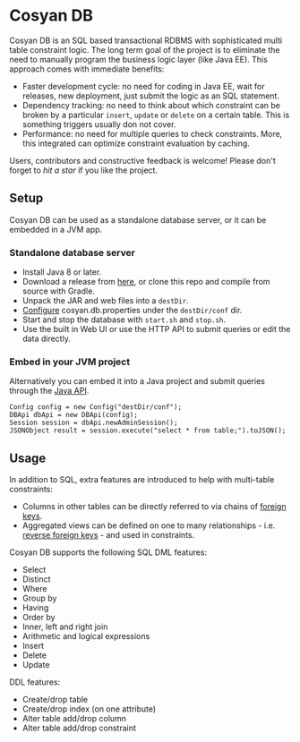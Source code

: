# Cosyan DB

Cosyan DB is an SQL based transactional RDBMS with sophisticated multi table constraint logic. The long term goal of
the project is to eliminate the need to manually program the business logic layer (like Java EE). This approach comes with immediate benefits:

 * Faster development cycle: no need for coding in Java EE, wait for releases, new deployment,
   just submit the logic as an SQL statement.
 * Dependency tracking: no need to think about which constraint can be broken by a particular `insert`,
   `update` or `delete` on a certain table. This is something triggers usually don not cover.
 * Performance: no need for multiple queries to check constraints. More, this integrated can optimize constraint evaluation
   by caching.

Users, contributors and constructive feedback is welcome! Please don't forget to *hit a star* if you like the project.

## Setup

Cosyan DB can be used as a standalone database server, or it can be embedded in a JVM app.

### Standalone database server

 * Install Java 8 or later.
 * Download a release from [here](http://cosyandb.com/releases/), or clone this repo and compile from source with Gradle.
 * Unpack the JAR and web files into a `destDir`.
 * [Configure](http://cosyandb.com/configuration/) cosyan.db.properties under the `destDir/conf` dir.
 * Start and stop the database with `start.sh` and `stop.sh`.
 * Use the built in Web UI or use the HTTP API to submit queries or edit the data directly.
 
### Embed in your JVM project

Alternatively you can embed it into a Java project and submit queries through the [Java API](https://github.com/gsvigruha/cosyan/blob/master/src/main/java/com/cosyan/db/DBApi.java).
```
Config config = new Config("destDir/conf");
DBApi dbApi = new DBApi(config);
Session session = dbApi.newAdminSession();
JSONObject result = session.execute("select * from table;").toJSON();
```

## Usage

In addition to SQL, extra features are introduced to help with multi-table constraints:

 * Columns in other tables can be directly referred to via chains of [foreign keys](https://github.com/gsvigruha/cosyan/blob/master/src/main/resources/doc/rules/31_foreign_keys.md).
 * Aggregated views can be defined on one to many relationships - i.e. [reverse foreign keys](https://github.com/gsvigruha/cosyan/blob/master/src/main/resources/doc/rules/32_reverse_foreign_keys.md) - and used in constraints.

Cosyan DB supports the following SQL DML features:

 * Select
 * Distinct
 * Where
 * Group by
 * Having
 * Order by
 * Inner, left and right join
 * Arithmetic and logical expressions
 * Insert
 * Delete
 * Update

DDL features:

 * Create/drop table
 * Create/drop index (on one attribute)
 * Alter table add/drop column
 * Alter table add/drop constraint
